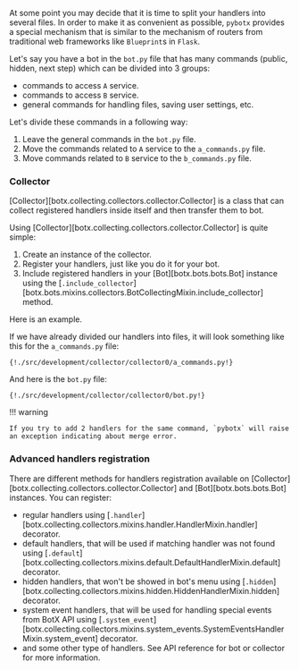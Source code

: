 At some point you may decide that it is time to split your handlers into several files.
In order to make it as convenient as possible, `pybotx` provides a special mechanism that is similar to the mechanism
of routers from traditional web frameworks like `Blueprint`s in `Flask`.

Let's say you have a bot in the `bot.py` file that has many commands (public, hidden, next step) which can be divided into 3 groups:

 * commands to access `A` service.
 * commands to access `B` service.
 * general commands for handling files, saving user settings, etc.

Let's divide these commands in a following way:

 1. Leave the general commands in the `bot.py` file.
 2. Move the commands related to `A` service to the `a_commands.py` file.
 3. Move commands related to `B` service to the `b_commands.py` file.

### Collector

[Collector][botx.collecting.collectors.collector.Collector] is a class that can collect registered handlers 
inside itself and then transfer them to bot.

Using [Collector][botx.collecting.collectors.collector.Collector] is quite simple:

 1. Create an instance of the collector.
 2. Register your handlers, just like you do it for your bot.
 3. Include registered handlers in your [Bot][botx.bots.bots.Bot] instance using the [`.include_collector`][botx.bots.mixins.collectors.BotCollectingMixin.include_collector] method.

Here is an example.

If we have already divided our handlers into files, it will look something like this for the `a_commands.py` file:

```Python3
{!./src/development/collector/collector0/a_commands.py!}
```

And here is the `bot.py` file:

```Python3
{!./src/development/collector/collector0/bot.py!}
```

!!! warning

    If you try to add 2 handlers for the same command, `pybotx` will raise an exception indicating about merge error.

### Advanced handlers registration

There are different methods for handlers registration available on [Collector][botx.collecting.collectors.collector.Collector] and [Bot][botx.bots.bots.Bot] instances.
You can register:

* regular handlers using [`.handler`][botx.collecting.collectors.mixins.handler.HandlerMixin.handler] decorator.
* default handlers, that will be used if matching handler was not found using [`.default`][botx.collecting.collectors.mixins.default.DefaultHandlerMixin.default] decorator.
* hidden handlers, that won't be showed in bot's menu using [`.hidden`][botx.collecting.collectors.mixins.hidden.HiddenHandlerMixin.hidden] decorator.
* system event handlers, that will be used for handling special events from BotX API using [`.system_event`][botx.collecting.collectors.mixins.system_events.SystemEventsHandlerMixin.system_event] decorator.
* and some other type of handlers. See API reference for bot or collector for more information.
